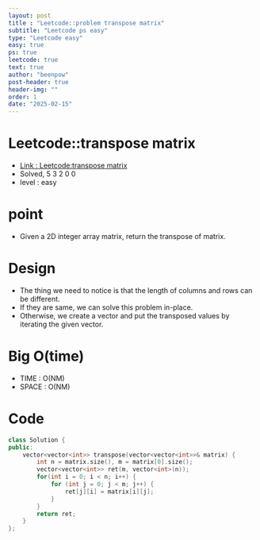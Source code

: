```yaml
---
layout: post
title : "Leetcode::problem transpose matrix"
subtitle: "Leetcode ps easy"
type: "Leetcode easy"
easy: true
ps: true
leetcode: true
text: true
author: "beenpow"
post-header: true
header-img: ""
order: 1
date: "2025-02-15"
---
```


# Leetcode::transpose matrix
- [Link : Leetcode:transpose matrix](https://leetcode.com/problems/transpose-matrix/description/?envType=company&envId=google&favoriteSlug=google-thirty-days)
- Solved, 5 3 2 0 0
- level : easy

# point
- Given a 2D integer array matrix, return the transpose of matrix.

# Design
- The thing we need to notice is that the length of columns and rows can be different.
- If they are same, we can solve this problem in-place.
- Otherwise, we create a vector and put the transposed values by iterating the given vector.


# Big O(time)
- TIME : O(NM)
- SPACE : O(NM)

# Code

```cpp
class Solution {
public:
    vector<vector<int>> transpose(vector<vector<int>>& matrix) {
        int n = matrix.size(), m = matrix[0].size();
        vector<vector<int>> ret(m, vector<int>(n));
        for(int i = 0; i < n; i++) {
            for (int j = 0; j < m; j++) {
                ret[j][i] = matrix[i][j];
            }
        }
        return ret;
    }
};
```
